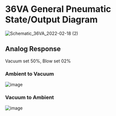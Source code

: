 # 36VA General Pneumatic State/Output Diagram
![Schematic_36VA_2022-02-18 (2)](https://user-images.githubusercontent.com/72060223/154782792-09768e5b-beb9-4d09-a2ad-ff65a555d4c6.png)
## Analog Response 
Vacuum set 50%, Blow set 02%
### Ambient to Vacuum
![image](https://user-images.githubusercontent.com/72060223/154817877-b51e98ad-51e7-454b-8780-cf8e00b9ff2f.png)
### Vacuum to Ambient
![image](https://user-images.githubusercontent.com/72060223/154817886-e6a3175d-7afb-44c3-be6c-c2c8ec6448fe.png)


